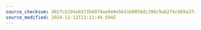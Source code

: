 ```yaml
---
source_checksum: d027cb294e0373b6074ae0e8e5641b0058dc398c9ab2f4c669a37a0d20cea90a
source_modified: 2024-12-12T21:11:49.594Z
---
```



